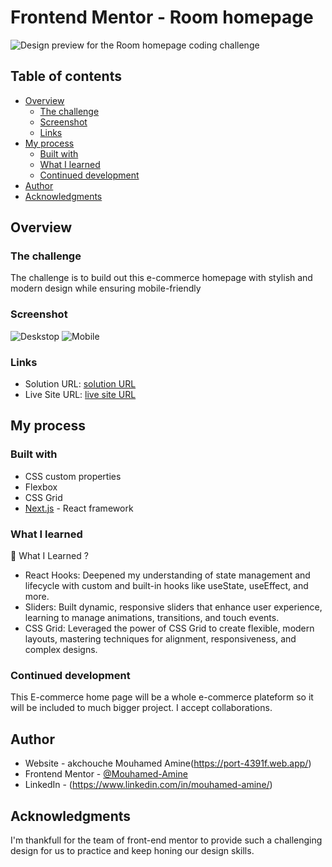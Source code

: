 # Frontend Mentor - Room homepage 

![Design preview for the Room homepage coding challenge](./design/desktop-preview.jpg)

## Table of contents

- [Overview](#overview)
  - [The challenge](#the-challenge)
  - [Screenshot](#screenshot)
  - [Links](#links)
- [My process](#my-process)
  - [Built with](#built-with)
  - [What I learned](#what-i-learned)
  - [Continued development](#continued-development)
- [Author](#author)
- [Acknowledgments](#acknowledgments)

## Overview

### The challenge

The challenge is to build out this e-commerce homepage with stylish and modern design while ensuring mobile-friendly

### Screenshot

![Deskstop](./design/desktop-preview.jpg)
![Mobile](./design/mobile-preview.jpg)


### Links

- Solution URL: [solution URL ]([https://your-solution-url.com](https://www.frontendmentor.io/solutions/responsive-e-commerce-room-homepage-RdSoFP0lEq))
- Live Site URL: [live site URL ](https://room-home-page-orcin.vercel.app)

## My process

### Built with

- CSS custom properties
- Flexbox
- CSS Grid
- [Next.js](https://nextjs.org/) - React framework

### What I learned

🌱 What I Learned ?

- React Hooks: Deepened my understanding of state management and lifecycle with custom and built-in hooks like useState, useEffect, and more.
- Sliders: Built dynamic, responsive sliders that enhance user experience, learning to manage animations, transitions, and touch events.
- CSS Grid: Leveraged the power of CSS Grid to create flexible, modern layouts, mastering techniques for alignment, responsiveness, and complex designs.

### Continued development
This E-commerce home page will be a whole e-commerce plateform so it will be included to much bigger project.
I accept collaborations.


## Author

- Website - akchouche Mouhamed Amine(https://port-4391f.web.app/)
- Frontend Mentor - [@Mouhamed-Amine](https://www.frontendmentor.io/profile/yourusername)
- LinkedIn - (https://www.linkedin.com/in/mouhamed-amine/)


## Acknowledgments

I'm thankfull for the team of front-end mentor to provide such a challenging design for us to practice and keep honing our design skills.
